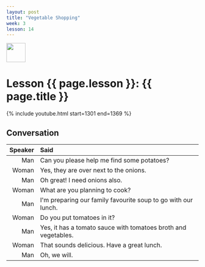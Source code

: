 ```yaml
---
layout: post
title: "Vegetable Shopping"
week: 3
lesson: 14
---
```


<a href="/"><img src="/assets/logo.svg" width="50"></a>
  
# Lesson {{ page.lesson }}: {{ page.title }}

{% include youtube.html start=1301 end=1369 %}

## Conversation

Speaker | Said
---: | :---
Man | Can you please help me find some potatoes?
Woman | Yes, they are over next to the onions.
Man | Oh great! I need onions also.
Woman | What are you planning to cook?
Man | I'm preparing our family favourite soup to go with our lunch.
Woman | Do you put tomatoes in it?
Man | Yes, it has a tomato sauce with tomatoes broth and vegetables.
Woman | That sounds delicious. Have a great lunch.
Man | Oh, we will.

